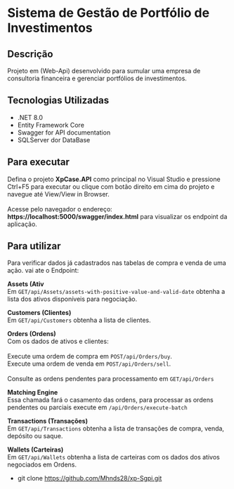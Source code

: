 # Sistema de Gestão de Portfólio de Investimentos

## Descrição
Projeto em (Web-Api) desenvolvido para sumular uma empresa de consultoria financeira e gerenciar portfólios de investimentos.

## Tecnologias Utilizadas
- .NET 8.0
- Entity Framework Core
- Swagger for API documentation
- SQLServer dor DataBase

## Para executar

 Defina o projeto <b>XpCase.API</b> como principal no Visual Studio e pressione Ctrl+F5 para executar ou clique com botão direito em cima do projeto e navegue até View/View in Browser.
  <br> <br>
  Acesse pelo navegador o endereço: <b>https://localhost:5000/swagger/index.html</b> para visualizar os endpoint da aplicação.

## Para utilizar
Para verificar dados já cadastrados nas tabelas de compra e venda de uma ação. vai ate o Endpoint:

<b>Assets (Ativ</b><br>
Em <code>GET/api/Assets/assets-with-positive-value-and-valid-date</code> obtenha a lista dos ativos disponíveis para negociação. <br>

<b>Customers (Clientes)</b><br>
Em <code>GET/api/Customers</code> obtenha a lista de clientes. <br>

<b>Orders (Ordens)</b><br>
Com os dados de ativos e clientes:<br><br>
Execute uma ordem de compra em <code>POST/api/Orders/buy</code>. <br>
Execute uma ordem de venda em <code>POST/api/Orders/sell</code>. <br><br>
Consulte as ordens pendentes para processamento em <code>GET/api/Orders</code> <br>

<b>Matching Engine</b><br>
Essa chamada fará o casamento das ordens, para processar as ordens pendentes ou parciais execute em <code>/api/Orders/execute-batch</code><br>

<b>Transactions (Transações)</b><br>
Em <code>GET/api/Transactions</code> obtenha a lista de transações de compra, venda, depósito ou saque.<br>

<b>Wallets (Carteiras)</b><br>
Em <code>GET/api/Wallets</code> obtenha a lista de carteiras com os dados dos ativos negociados em Ordens.<br>

- git clone https://github.com/Mhnds28/xp-Sgpi.git
